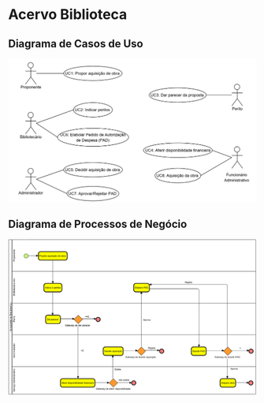 # Acervo Biblioteca #

## Diagrama de Casos de Uso
![Use Case Diagram](diagrams/UseCaseDiagram.png)

## Diagrama de Processos de Negócio
![Business Process Diagram](diagrams/BusinessProcessDiagram.png)
